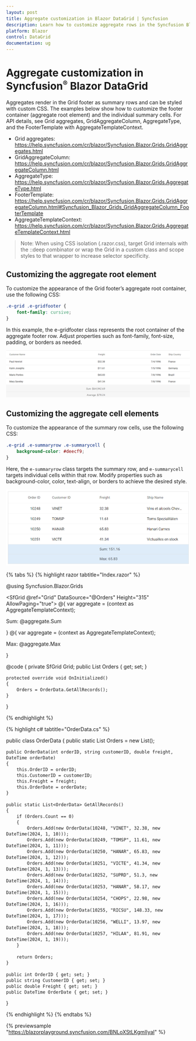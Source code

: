 ```yaml
---
layout: post
title: Aggregate customization in Blazor DataGrid | Syncfusion
description: Learn how to customize aggregate rows in the Syncfusion Blazor DataGrid using CSS, including footer containers and summary cells.
platform: Blazor
control: DataGrid
documentation: ug
---
```


# Aggregate customization in Syncfusion<sup style="font-size:70%">&reg;</sup> Blazor DataGrid

Aggregates render in the Grid footer as summary rows and can be styled with custom CSS. The examples below show how to customize the footer container (aggregate root element) and the individual summary cells. For API details, see Grid aggregates, GridAggregateColumn, AggregateType, and the FooterTemplate with AggregateTemplateContext.

- Grid aggregates: https://help.syncfusion.com/cr/blazor/Syncfusion.Blazor.Grids.GridAggregates.html
- GridAggregateColumn: https://help.syncfusion.com/cr/blazor/Syncfusion.Blazor.Grids.GridAggregateColumn.html
- AggregateType: https://help.syncfusion.com/cr/blazor/Syncfusion.Blazor.Grids.AggregateType.html
- FooterTemplate: https://help.syncfusion.com/cr/blazor/Syncfusion.Blazor.Grids.GridAggregateColumn.html#Syncfusion_Blazor_Grids_GridAggregateColumn_FooterTemplate
- AggregateTemplateContext: https://help.syncfusion.com/cr/blazor/Syncfusion.Blazor.Grids.AggregateTemplateContext.html

> Note: When using CSS isolation (.razor.css), target Grid internals with the ::deep combinator or wrap the Grid in a custom class and scope styles to that wrapper to increase selector specificity.

## Customizing the aggregate root element

To customize the appearance of the Grid footer’s aggregate root container, use the following CSS:

```css
.e-grid .e-gridfooter {
    font-family: cursive;
}
```

In this example, the e-gridfooter class represents the root container of the aggregate footer row. Adjust properties such as font-family, font-size, padding, or borders as needed.

![Customize aggregate root element](../images/style-and-appearance/aggregate-root-element.png)

## Customizing the aggregate cell elements

To customize the appearance of the summary row cells, use the following CSS:

```css
.e-grid .e-summaryrow .e-summarycell {
    background-color: #deecf9;
}
```

Here, the `e-summaryrow` class targets the summary row, and `e-summarycell` targets individual cells within that row. Modify properties such as background-color, color, text-align, or borders to achieve the desired style.

![Customize aggregate cell element](../images/style-and-appearance/aggregate-cell-element.png)

{% tabs %}
{% highlight razor tabtitle="Index.razor" %}

@using Syncfusion.Blazor.Grids

<SfGrid @ref="Grid" DataSource="@Orders" Height="315" AllowPaging="true">
    <GridPageSettings PageSize="8"></GridPageSettings>
    <GridAggregates>
        <GridAggregate>
            <GridAggregateColumns>
                <GridAggregateColumn Field=@nameof(OrderData.Freight) Type="AggregateType.Sum" >
                    <FooterTemplate>
                        @{
                            var aggregate = (context as AggregateTemplateContext);
                            <div>
                                <p>Sum: @aggregate.Sum</p>
                            </div>
                        }
                    </FooterTemplate>
                </GridAggregateColumn>
            </GridAggregateColumns>
        </GridAggregate>
        <GridAggregate>
            <GridAggregateColumns>
                <GridAggregateColumn Field=@nameof(OrderData.Freight) Type="AggregateType.Max">
                    <FooterTemplate>
                        @{
                            var aggregate = (context as AggregateTemplateContext);
                            <div>
                                <p>Max: @aggregate.Max</p>
                            </div>
                        }
                    </FooterTemplate>
                </GridAggregateColumn>
            </GridAggregateColumns>
        </GridAggregate>
    </GridAggregates>
    <GridColumns>
        <GridColumn Field=@nameof(OrderData.OrderID) HeaderText="Order ID" TextAlign="Syncfusion.Blazor.Grids.TextAlign.Right" Width="140"></GridColumn>
        <GridColumn Field=@nameof(OrderData.CustomerID) HeaderText="Customer ID" Width="120"></GridColumn>
        <GridColumn Field=@nameof(OrderData.Freight) HeaderText="Freight" TextAlign="Syncfusion.Blazor.Grids.TextAlign.Right" Width="120"></GridColumn>
        <GridColumn Field=@nameof(OrderData.OrderDate) HeaderText="Order Date" Format="d" Width="100" TextAlign="Syncfusion.Blazor.Grids.TextAlign.Right"></GridColumn>
    </GridColumns>
</SfGrid>

<style>
    .e-grid .e-gridfooter {
        font-family: cursive;
    }
    .e-grid .e-summaryrow .e-summarycell {
        background-color: #deecf9;
    }
</style>

@code {
    private SfGrid<OrderData> Grid;
    public List<OrderData> Orders { get; set; }

    protected override void OnInitialized()
    {
        Orders = OrderData.GetAllRecords();
    }
}

{% endhighlight %}

{% highlight c# tabtitle="OrderData.cs" %}

public class OrderData
{
    public static List<OrderData> Orders = new List<OrderData>();

    public OrderData(int orderID, string customerID, double freight, DateTime orderDate)
    {
        this.OrderID = orderID;
        this.CustomerID = customerID;
        this.Freight = freight;
        this.OrderDate = orderDate;
    }

    public static List<OrderData> GetAllRecords()
    {
        if (Orders.Count == 0)
        {
            Orders.Add(new OrderData(10248, "VINET", 32.38, new DateTime(2024, 1, 10)));
            Orders.Add(new OrderData(10249, "TOMSP", 11.61, new DateTime(2024, 1, 11)));
            Orders.Add(new OrderData(10250, "HANAR", 65.83, new DateTime(2024, 1, 12)));
            Orders.Add(new OrderData(10251, "VICTE", 41.34, new DateTime(2024, 1, 13)));
            Orders.Add(new OrderData(10252, "SUPRD", 51.3, new DateTime(2024, 1, 14)));
            Orders.Add(new OrderData(10253, "HANAR", 58.17, new DateTime(2024, 1, 15)));
            Orders.Add(new OrderData(10254, "CHOPS", 22.98, new DateTime(2024, 1, 16)));
            Orders.Add(new OrderData(10255, "RICSU", 148.33, new DateTime(2024, 1, 17)));
            Orders.Add(new OrderData(10256, "WELLI", 13.97, new DateTime(2024, 1, 18)));
            Orders.Add(new OrderData(10257, "HILAA", 81.91, new DateTime(2024, 1, 19)));
        }

        return Orders;
    }

    public int OrderID { get; set; }
    public string CustomerID { get; set; }
    public double Freight { get; set; }
    public DateTime OrderDate { get; set; }
}

{% endhighlight %}
{% endtabs %}

{% previewsample "https://blazorplayground.syncfusion.com/BNLoXStLKgmIIyaI" %}